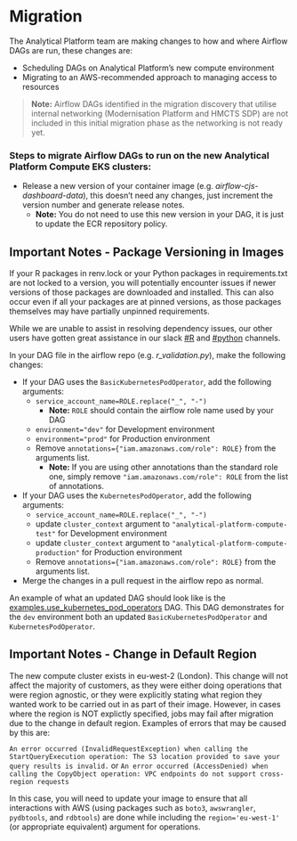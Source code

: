 # Migration

The Analytical Platform team are making changes to how and where Airflow DAGs are run, these changes are:

-   Scheduling DAGs on Analytical Platform’s new compute environment
-   Migrating to an AWS-recommended approach to managing access to resources

>   **Note:** Airflow DAGs identified in the migration discovery that utilise internal networking (Modernisation Platform and HMCTS SDP) are not included in this initial migration phase as the networking is not ready yet.


### Steps to migrate Airflow DAGs to run on the new Analytical Platform Compute EKS clusters:

*   Release a new version of your container image (e.g. *airflow-cjs-dashboard-data*), this doesn’t need any changes, just increment the version number and generate release notes.  
    *  **Note:** You do not need to use this new version in your DAG, it is just to update the ECR repository policy.

## Important Notes - Package Versioning in Images

If your R packages in renv.lock or your Python packages in requirements.txt are not locked to a version, you will potentially encounter issues if newer versions of those packages are downloaded and installed. This can also occur even if all your packages are at pinned versions, as those packages themselves may have partially unpinned requirements.

While we are unable to assist in resolving dependency issues, our other users have gotten great assistance in our slack [#R](https://moj.enterprise.slack.com/archives/C1PUCG719) and [#python](https://moj.enterprise.slack.com/archives/C1Q09V86S) channels.

 

In your DAG file in the airflow repo (e.g. *r_validation.py*), make the following changes:

-   If your DAG uses the `BasicKubernetesPodOperator`, add the following arguments:
    -   `service_account_name=ROLE.replace("_", "-")` 
        -   **Note:** `ROLE` should contain the airflow role name used by your DAG
    -   `environment="dev"` for Development environment 
    -   `environment="prod"` for Production environment
    -   Remove `annotations={"iam.amazonaws.com/role": ROLE}` from the arguments list. 
        -   **Note:** If you are using other annotations than the standard role one, simply remove `"iam.amazonaws.com/role": ROLE` from the list of annotations.
-   If your DAG uses the `KubernetesPodOperator`, add the following arguments:
    -   `service_account_name=ROLE.replace("_", "-")`
    -   update `cluster_context` argument to `"analytical-platform-compute-test"` for Development environment
    -   update `cluster_context` argument to `"analytical-platform-compute-production"` for Production environment
    -   Remove `annotations={"iam.amazonaws.com/role": ROLE}` from the arguments list.
-   Merge the changes in a pull request in the airflow repo as normal.

An example of what an updated DAG should look like is the [examples.use_kubernetes_pod_operators](https://github.com/moj-analytical-services/airflow/blob/main/environments/dev/dags/examples/use_kubernetes_pod_operators.py) DAG. This DAG demonstrates for the `dev` environment both an updated `BasicKubernetesPodOperator` and `KubernetesPodOperator`.

## Important Notes - Change in Default Region

The new compute cluster exists in eu-west-2 (London). This change will not affect the majority of customers, as they were either doing operations that were region agnostic, or they were explicitly stating what region they wanted work to be carried out in as part of their image. However, in cases where the region is NOT explictly specified, jobs may fail after migration due to the change in default region. Examples of errors that may be caused by this are:

```An error occurred (InvalidRequestException) when calling the StartQueryExecution operation: The S3 location provided to save your query results is invalid.```
or
```An error occurred (AccessDenied) when calling the CopyObject operation: VPC endpoints do not support cross-region requests```

In this case, you will need to update your image to ensure that all interactions with AWS (using packages such as `boto3`, `awswrangler`, `pydbtools`, and `rdbtools`) are done while including the `region='eu-west-1'` (or appropriate equivalent) argument for operations.
